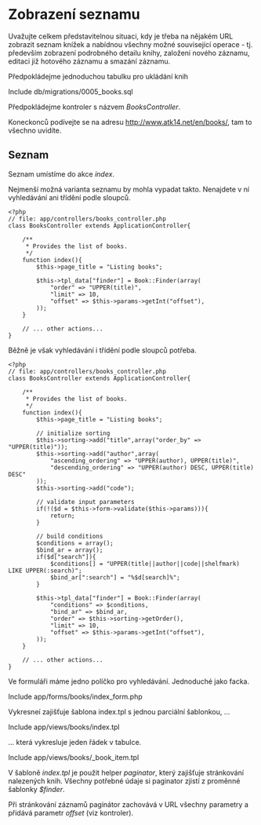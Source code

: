 Zobrazení seznamu
=================

Uvažujte celkem představitelnou situaci, kdy je třeba na nějakém URL zobrazit seznam knížek
a nabídnou všechny možné související operace - tj. především zobrazení podrobného detailu knihy, založení nového záznamu,
editaci již hotového záznamu a smazání záznamu.

Předpokládejme jednoduchou tabulku pro ukládání knih

Include db/migrations/0005_books.sql

Předpokládejme kontroler s názvem _BooksController_.

Koneckonců podívejte se na adresu <http://www.atk14.net/en/books/>, tam to všechno uvidíte.

Seznam
------

Seznam umístíme do akce _index_.

Nejmenší možná varianta seznamu by mohla vypadat takto. Nenajdete v ní vyhledávání ani třídění podle sloupců.

	<?php
	// file: app/controllers/books_controller.php
	class BooksController extends ApplicationController{

		/**
		 * Provides the list of books.
		 */
		function index(){
			$this->page_title = "Listing books";

			$this->tpl_data["finder"] = Book::Finder(array(
				"order" => "UPPER(title)",
				"limit" => 10,
				"offset" => $this->params->getInt("offset"),
			));
		}

		// ... other actions...
	}

Běžně je však vyhledávání i třídění podle sloupců potřeba.

	<?php
	// file: app/controllers/books_controller.php
	class BooksController extends ApplicationController{

		/**
		 * Provides the list of books.
		 */
		function index(){
			$this->page_title = "Listing books";

			// initialize sorting
			$this->sorting->add("title",array("order_by" => "UPPER(title)"));
			$this->sorting->add("author",array(
				"ascending_ordering" => "UPPER(author), UPPER(title)",
				"descending_ordering" => "UPPER(author) DESC, UPPER(title) DESC"
			));
			$this->sorting->add("code");

			// validate input parameters
			if(!($d = $this->form->validate($this->params))){
				return;
			}

			// build conditions
			$conditions = array();
			$bind_ar = array();
			if($d["search"]){
				$conditions[] = "UPPER(title||author||code||shelfmark) LIKE UPPER(:search)";
				$bind_ar[":search"] = "%$d[search]%";
			}

			$this->tpl_data["finder"] = Book::Finder(array(
				"conditions" => $conditions,
				"bind_ar" => $bind_ar,
				"order" => $this->sorting->getOrder(),
				"limit" => 10,
				"offset" => $this->params->getInt("offset"),
			));
		}

		// ... other actions...
	}

Ve formuláři máme jedno políčko pro vyhledávání. Jednoduché jako facka.

Include app/forms/books/index_form.php

Vykresneí zajišťuje šablona index.tpl s jednou parciální šablonkou, ...

Include app/views/books/index.tpl

... která vykresluje jeden řádek v tabulce.

Include app/views/books/_book_item.tpl

V šabloně _index.tpl_ je použit helper _paginator_, který zajišťuje stránkování nalezených knih. Všechny potřebné údaje si paginator zjistí z proměnné šablonky _$finder_.

Při stránkování záznamů paginátor zachovává v URL všechny parametry a přidává parametr _offset_ (viz kontroler).
